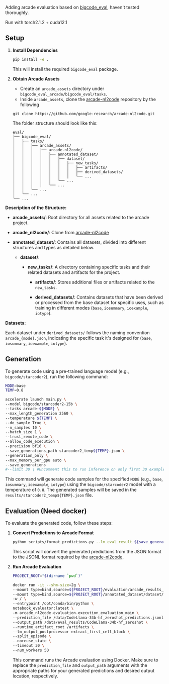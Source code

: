 Adding arcade evaluation based on [bigcode_eval](https://github.com/bigcode-project/bigcode-evaluation-harness/tree/main), haven't tested thoroughly.

Run with torch2.1.2 + cuda12.1

## Setup

1. **Install Dependencies**

   ```bash
   pip install -e .
   ```

   This will install the required `bigcode_eval` package.

2. **Obtain Arcade Assets**
   - Create an `arcade_assets` directory under `bigcode_eval_arcade/bigcode_eval/tasks`.
   - Inside `arcade_assets`, clone the [arcade-nl2code](https://github.com/google-research/arcade-nl2code.git) repository by the following
   
   `git clone https://github.com/google-research/arcade-nl2code.git`

   The folder structure should look like this:

   ```
   eval/
   ├── bigcode_eval/
   │   ├── tasks/
   │   │   ├── arcade_assets/
   │   │   │   ├── arcade-nl2code/
   │   │   │   │   ├── annotated_dataset/
   │   │   │   │   │   ├── dataset/
   │   │   │   │   │   │   ├── new_tasks/
   │   │   │   │   │   │   │   ├── artifacts/
   │   │   │   │   │   │   │   ├── derived_datasets/
   │   │   │   │   │   │   │   └── ...
   │   │   │   │   │   └── ...
   │   │   │   │   └── ...
   │   │   └── ...
   │   └── ...
   └── ...
   ```

**Description of the Structure:**

- **arcade_assets/**: Root directory for all assets related to the arcade project. 
  
- **arcade_nl2code/**: Clone from [arcade-nl2code](https://github.com/google-research/arcade-nl2code.git)

- **annotated_dataset/**: Contains all datasets, divided into different structures and types as detailed below.

  - **dataset/**:
  
    - **new_tasks/**: A directory containing specific tasks and their related datasets and artifacts for the project.
    
      - **artifacts/**: Stores additional files or artifacts related to the `new_tasks`. 
      
      - **derived_datasets/**: Contains datasets that have been derived or processed from the base dataset for specific uses, such as training in different modes (`base`, `iosummary`, `ioexample`, `iotype`).

**Datasets:**

Each dataset under `derived_datasets/` follows the naming convention `arcade_{mode}.json`, indicating the specific task it's designed for (`base`, `iosummary`, `ioexample`, `iotype`).

## Generation

To generate code using a pre-trained language model (e.g., `bigcode/starcoder2`), run the following command:

```bash
MODE=base
TEMP=0.8

accelerate launch main.py \
--model bigcode/starcoder2-15b \
--tasks arcade-${MODE} \
--max_length_generation 2560 \
--temperature ${TEMP} \
--do_sample True \
--n_samples 10 \
--batch_size 1 \
--trust_remote_code \
--allow_code_execution \
--precision bf16 \
--save_generations_path starcoder2_temp${TEMP}.json \
--generation_only \
--max_memory_per_gpu auto \
--save_generations
#--limit 30 \ #Uncomment this to run inference on only first 30 examples for prototyping
```

This command will generate code samples for the specified `MODE` (e.g., `base`, `iosummary`, `ioexample`, `iotype`) using the `bigcode/starcoder2` model with a temperature of `0.8`. The generated samples will be saved in the `results/starcoder2_temp${TEMP}.json` file.

## Evaluation (Need docker)

To evaluate the generated code, follow these steps:

1. **Convert Predictions to Arcade Format**

   ```bash
   python scripts/format_predictions.py --lm_eval_result ${save_generations_path}
   ```

   This script will convert the generated predictions from the JSON format to the JSONL format required by the [arcade-nl2code](https://github.com/google-research/arcade-nl2code.git).

2. **Run Arcade Evaluation**

   ```bash
   PROJECT_ROOT="$(dirname `pwd`)"

   docker run -it --shm-size=2g \
   --mount type=bind,source=${PROJECT_ROOT}/evaluation/arcade_results_codellama,target=/data \
   --mount type=bind,source=${PROJECT_ROOT}/annotated_dataset/dataset/new_tasks/artifacts,target=/artifacts \
   -w / \
   --entrypoint /opt/conda/bin/python \
   notebook_evaluator:latest \
   -m arcade_nl2code.evaluation.execution_evaluation_main \
   --prediction_file /data/CodeLlama-34b-hf_zeroshot_predictions.jsonl \
   --output_path /data/eval_results/CodeLlama-34b-hf_zeroshot \
   --runtime_artifact_root /artifacts \
   --lm_output_postprocessor extract_first_cell_block \
   --split_episode \
   --noreuse_state \
   --timeout 30 \
   --num_workers 50
   ```

   This command runs the Arcade evaluation using Docker. Make sure to replace the `prediction_file` and `output_path` arguments with the appropriate paths for your generated predictions and desired output location, respectively.
